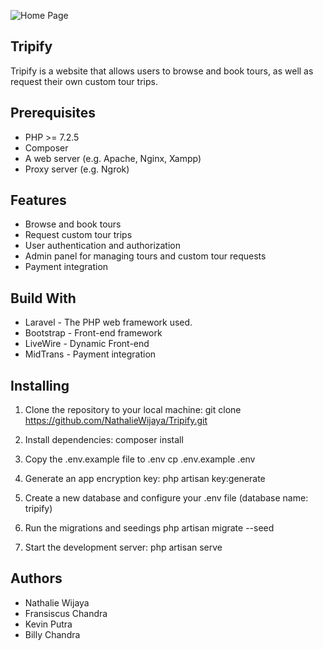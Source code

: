 ![Home Page](https://drive.google.com/file/d/1GTgW9T8--7DzOtXlz4WVIBx4_yy5mmiO/view?usp=share_link)
## Tripify

Tripify is a website that allows users to browse and book tours, as well as request their own custom tour trips.

## Prerequisites

- PHP >= 7.2.5
- Composer
- A web server (e.g. Apache, Nginx, Xampp) 
- Proxy server (e.g. Ngrok)

## Features

- Browse and book tours
- Request custom tour trips
- User authentication and authorization
- Admin panel for managing tours and custom tour requests
- Payment integration

## Build With
- Laravel - The PHP web framework used.
- Bootstrap - Front-end framework
- LiveWire - Dynamic Front-end
- MidTrans - Payment integration

## Installing
1. Clone the repository to your local machine:
git clone https://github.com/NathalieWijaya/Tripify.git

2. Install dependencies:
composer install

3. Copy the .env.example file to .env
cp .env.example .env

4. Generate an app encryption key:
php artisan key:generate

5. Create a new database and configure your .env file (database name: tripify)

6. Run the migrations and seedings
php artisan migrate --seed

7. Start the development server:
php artisan serve



## Authors

- Nathalie Wijaya
- Fransiscus Chandra
- Kevin Putra
- Billy Chandra



